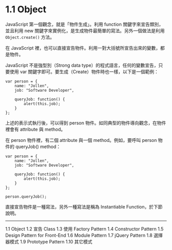 # 1.1 Object

JavaScript 第一個觀念，就是「物件生成」。利用 function 關鍵字來宣告類別，並且利用 new 關鍵字來實例化，是生成物件最簡單的寫法。另外一個做法是利用 ```Object.create()``` 方法。

在 JavaScript 裡，也可以直接宣告物件。利用一對大括號所宣告出來的變數，都是物件。

JavaScript 不是強型別（Strong data type）的程式語言，任何的變數宣告，只要使用 var 關鍵字即可。要生成（Create）物件時也一樣，以下是一個範例：

~~~~~~~~
var person = {
	name: "Jollen",
	job: "Software Developer",
	
	queryJob: function() {
		alert(this.job);
	}
};
~~~~~~~~

上述的表示式執行後，可以得到 person 物件。如同典型的物件導向觀念，在物件裡會有 attribute 與 method。

在 person 物件裡，有二個 attribute 與一個 method。例如，要呼叫 person 物件的 queryJob() method：

~~~~~~~~
var person = {
	name: "Jollen",
	job: "Software Developer",
	
	queryJob: function() {
		alert(this.job);
	}
};

person.queryJob();
~~~~~~~~

直接宣告物件是一種寫法，另外一種寫法是稱為 Instantiable Function，於下節說明。

---

1.1 Object
1.2 宣告 Class
1.3 使用 Factory Pattern
1.4 Constructor Pattern
1.5 Design Pattern for Front-End
1.6 Module Pattern
1.7 jQuery Pattern
1.8 選擇器模式
1.9 Prototype Pattern
1.10 其它模式
